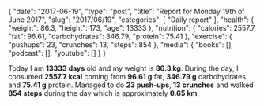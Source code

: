 {
    "date": "2017-06-19",
    "type": "post",
    "title": "Report for Monday 19th of June 2017",
    "slug": "2017\/06\/19",
    "categories": [
        "Daily report"
    ],
    "health": {
        "weight": 86.3,
        "height": 173,
        "age": 13333
    },
    "nutrition": {
        "calories": 2557.7,
        "fat": 96.61,
        "carbohydrates": 346.79,
        "protein": 75.41
    },
    "exercise": {
        "pushups": 23,
        "crunches": 13,
        "steps": 854
    },
    "media": {
        "books": [],
        "podcast": [],
        "youtube": []
    }
}

Today I am <strong>13333 days</strong> old and my weight is <strong>86.3 kg</strong>. During the day, I consumed <strong>2557.7 kcal</strong> coming from <strong>96.61 g</strong> fat, <strong>346.79 g</strong> carbohydrates and <strong>75.41 g</strong> protein. Managed to do <strong>23 push-ups</strong>, <strong>13 crunches</strong> and walked <strong>854 steps</strong> during the day which is approximately <strong>0.65 km</strong>.